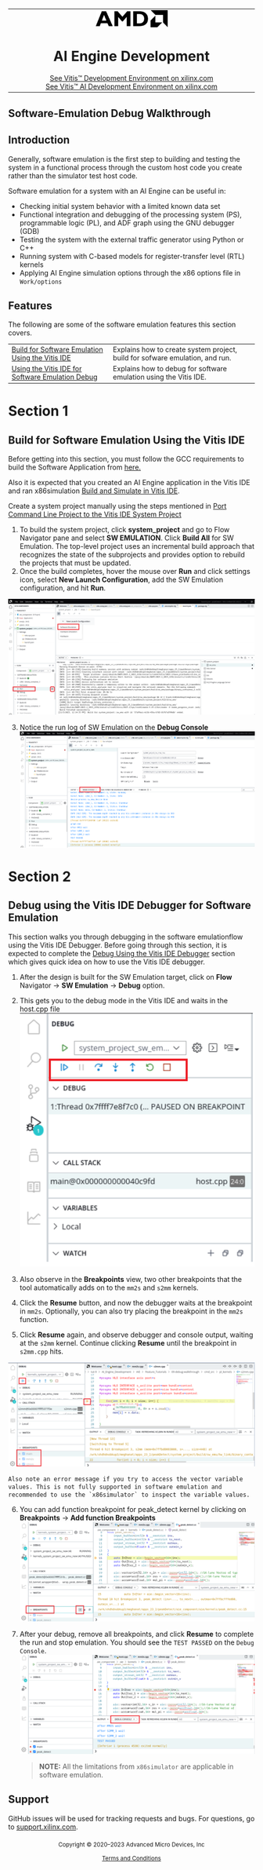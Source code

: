 <table class="sphinxhide" width="100%">
 <tr width="100%">
    <td align="center"><img src="https://raw.githubusercontent.com/Xilinx/Image-Collateral/main/xilinx-logo.png" width="30%"/><h1>AI Engine Development</h1>
    <a href="https://www.xilinx.com/products/design-tools/vitis.html">See Vitis™ Development Environment on xilinx.com</br></a>
    <a href="https://www.xilinx.com/products/design-tools/vitis/vitis-ai.html">See Vitis™ AI Development Environment on xilinx.com</a>
    </td>
 </tr>
</table>

## Software-Emulation Debug Walkthrough

## Introduction

Generally, software emulation is the first step to building and testing the system in a functional process through the custom host code you create rather than the simulator test host code.

Software emulation for a system with an AI Engine can be useful in:

* Checking initial system behavior with a limited known data set
* Functional integration and debugging of the processing system (PS), programmable logic (PL), and ADF graph using the GNU debugger (GDB)
* Testing the system with the external traffic generator using Python or C++
* Running system with C-based models for register-transfer level (RTL) kernels
* Applying AI Engine simulation options through the x86 options file in `Work/options`

## Features

The following are some of the software emulation features this section covers.

<table style="width:100%">

<tr>
<td>
<a href="./README.md#Build-for-Software-Emulation-using-Vitis-IDE">Build for Software Emulation Using the Vitis IDE</a>
</td>
<td>
Explains how to create system project, build for sofware emulation, and run.
</td>
</tr> 

<tr>
<td>
<a href="./README.md#Using-Vitis-IDE-for-software-emulation-debug">Using the Vitis IDE for Software Emulation Debug</a>
</td>
<td>
Explains how to debug for software emulation using the Vitis IDE.
</td>
</tr> 
</table>

# Section 1

## Build for Software Emulation Using the Vitis IDE

Before getting into this section, you must follow the GCC requirements to build the Software Application from [here.](https://docs.xilinx.com/r/en-US/ug1393-vitis-application-acceleration/Building-the-Software-Application)

Also it is expected that you created an AI Engine application in the Vitis IDE and ran x86simulation [Build and Simulate in Vitis IDE](../X86_Simulation/README.md#Build-and-simulate-in-Vitis-IDE).

Create a system project manually using the steps mentioned in [Port Command Line Project to the Vitis IDE System Project](../CreateIDESystemProj.md)

1. To build the system project, click **system_project** and go to Flow Navigator pane and select **SW EMULATION**. Click **Build All** for SW Emulation. The top-level project uses an incremental build approach that recognizes the state of the subprojects and provides option to rebuild the projects that must be updated. 
2. Once the build completes, hover the mouse over **Run** and click settings icon, select **New Launch Configuration**, add the SW Emulation configuration, and hit **Run**.

![launch sw_emu](Images/run_sw_emu.PNG)

3. Notice the run log of SW Emulation on the **Debug Console** 
![sw_emu_runlog](Images/sw_emu_runlog.PNG)

# Section 2

## Debug using the Vitis IDE Debugger for Software Emulation

This section walks you through debugging in the software emulationflow using the Vitis IDE Debugger. Before going through this section, it is expected to complete the [Debug Using the Vitis IDE Debugger](../X86_Simulation/README.md#Debug-using-Vitis-IDE-debugger) section which gives quick idea on how to use the Vitis IDE debugger.

1. After the design is built for the SW Emulation target, click on **Flow** Navigator -> **SW Emulation** -> **Debug** option.
2. This gets you to the debug mode in the Vitis IDE and waits in the host.cpp file
![Debug View](Images/debug_view.PNG)

3. Also observe in the **Breakpoints** view, two other breakpoints that the tool automatically adds on to the `mm2s` and `s2mm` kernels.
4. Click the **Resume** button, and now the debugger waits at the breakpoint in `mm2s`. Optionally, you can also try placing the breakpoint in the `mm2s` function.
5. Click **Resume** again, and observe debugger and console output, waiting at the `s2mm` kernel. Continue clicking **Resume** until the breakpoint in `s2mm.cpp` hits. 

![Breakpoint](Images/breakpoint_view.PNG)

    Also note an error message if you try to access the vector variable values. This is not fully supported in software emulation and recommended to use the `x86simulator` to inspect the variable values.

6. You can add function breakpoint for peak_detect kernel by clicking on **Breakpoints** -> **Add function Breakpoints**
![Function Breakpoint](Images/function_breakpoint.png)

7. After your debug, remove all breakpoints, and click **Resume** to complete the run and stop emulation. You should see the `TEST PASSED` on the `Debug Console`.
![Final](Images/final.PNG)

    >**NOTE:** All the limitations from `x86simulator` are applicable in software emulation.

## Support

GitHub issues will be used for tracking requests and bugs. For questions, go to [support.xilinx.com](https://support.xilinx.com/).

<p class="sphinxhide" align="center"><sub>Copyright © 2020–2023 Advanced Micro Devices, Inc</sub></p>

<p class="sphinxhide" align="center"><sup><a href="https://www.amd.com/en/corporate/copyright">Terms and Conditions</a></sup></p>